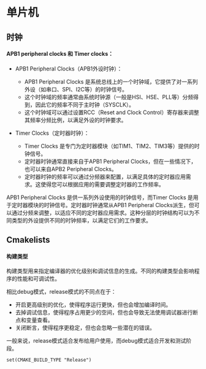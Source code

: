 # 单片机

## 时钟
#### APB1 peripheral clocks 和 Timer clocks：
- APB1 Peripheral Clocks（APB1外设时钟）：
   - APB1 Peripheral Clocks 是系统总线上的一个时钟域，它提供了对一系列外设（如串口、SPI、I2C等）的时钟信号。
   - 这个时钟域的频率通常由系统时钟源（一般是HSI、HSE、PLL等）分频得到，因此它的频率不同于主时钟（SYSCLK）。
   - 这个时钟域可以通过设置RCC（Reset and Clock Control）寄存器来调整其频率分频比例，以满足外设的时钟要求。

- Timer Clocks（定时器时钟）：
   - Timer Clocks 是专门为定时器模块（如TIM1、TIM2、TIM3等）提供的时钟信号。
   - 定时器时钟通常直接来自于APB1 Peripheral Clocks，但在一些情况下，也可以来自APB2 Peripheral Clocks。
   - 定时器时钟的频率可以通过分频器来配置，以满足具体的定时器应用需求。这使得您可以根据应用的需要调整定时器的工作频率。

APB1 Peripheral Clocks 是供一系列外设使用的时钟信号，而Timer Clocks 是用于定时器模块的时钟信号。定时器时钟通常从APB1 Peripheral Clocks派生，但可以通过分频来调整，以适应不同的定时器应用需求。这种分层的时钟结构可以为不同类型的外设提供不同的时钟频率，以满足它们的工作要求。



## Cmakelists
#### 构建类型
构建类型用来指定编译器的优化级别和调试信息的生成。不同的构建类型会影响程序的性能和可调试性。

相比debug模式，release模式的不同点在于：
- 开启更高级别的优化，使得程序运行更快，但也会增加编译时间。
- 去掉调试信息，使得程序占用更少的空间，但也会导致无法使用调试器进行断点和变量查看。
- 关闭断言，使得程序更稳定，但也会忽略一些潜在的错误。

一般来说，release模式适合发布给用户使用，而debug模式适合开发和测试阶段。

`set(CMAKE_BUILD_TYPE "Release")`